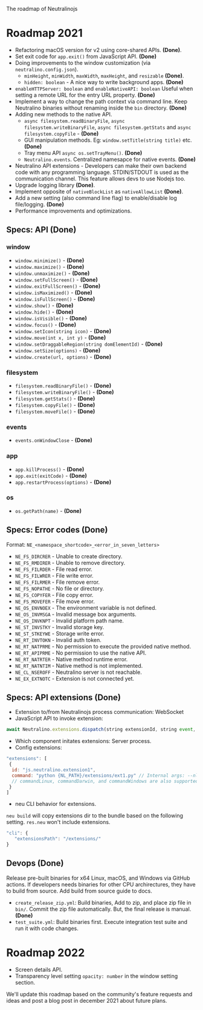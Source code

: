 The roadmap of Neutralinojs

# Roadmap 2021

- Refactoring macOS version for v2 using core-shared APIs.  **(Done)**.
- Set exit code for `app.exit()` from JavaScript API. **(Done)**
- Doing improvements to the window customization (via `neutralino.config.json`).
  * `minHeight`, `minWidth`, `maxWidth`, `maxHeight`, and `resizable` **(Done)**.
  * `hidden: boolean` - A nice way to write background apps. **(Done)**
- `enableHTTPServer: boolean` and `enableNativeAPI: boolean` Useful when setting a remote URL for the entry URL property. **(Done)**
- Implement a way to change the path context via command line. Keep Neutralino binaries without renaming inside the `bin` directory.  **(Done)**
- Adding new methods to the native API.
  * `async filesystem.readBinaryFile`, `async filesystem.writeBinaryFile`, `async filesystem.getStats` and `async filesystem.copyFile` - **(Done)**
  * GUI manipulation methods. Eg: `window.setTitle(string title)` etc. **(Done)**
  * Tray menu API `async os.setTrayMenu()`. **(Done)**
  * `Neutralino.events`. Centralized namesapce for native events. **(Done)**
- Neutralino API extensions - Developers can make their own backend code with any programming language. STDIN/STDOUT is used as the communication channel. This feature allows devs to use Nodejs too.
- Upgrade logging library **(Done)**.
- Implement opposite of `nativeBlockList` as `nativeAllowList` **(Done)**.
- Add a new setting (also command line flag) to enable/disable log file/logging. **(Done)**
- Performance improvements and optimizations.


## Specs: API (Done)

### window

- `window.minimize()` - **(Done)**
- `window.maximize()` - **(Done)**
- `window.unmaximize()` - **(Done)**
- `window.setFullScreen()` - **(Done)**
- `window.exitFullScreen()` - **(Done)**
- `window.isMaximized()` - **(Done)**
- `window.isFullScreen()` - **(Done)**
- `window.show()` - **(Done)**
- `window.hide()` - **(Done)**
- `window.isVisible()` - **(Done)**
- `window.focus()` - **(Done)**
- `window.setIcon(string icon)` - **(Done)**
- `window.move(int x, int y)` - **(Done)**
- `window.setDraggableRegion(string domElementId)` -  **(Done)**
- `window.setSize(options)` - **(Done)**
- `window.create(url, options)` - **(Done)**

### filesystem

- `filesystem.readBinaryFile()` -  **(Done)**
- `filesystem.writeBinaryFile()` -  **(Done)**
- `filesystem.getStats()` - **(Done)**
- `filesystem.copyFile()` - **(Done)**
- `filesystem.moveFile()` - **(Done)**

### events

- `events.onWindowClose` - **(Done)**

### app

- `app.killProcess()` - **(Done)**
- `app.exit(exitCode)` - **(Done)**
- `app.restartProcess(options)` - **(Done)**

### os

- `os.getPath(name)` - **(Done)**

## Specs: Error codes (Done)

Format: `NE_<namespace_shortcode>_<error_in_seven_letters>`

- `NE_FS_DIRCRER` - Unable to create directory.
- `NE_FS_RMDIRER` - Unable to remove directory.
- `NE_FS_FILRDER` - File read error.
- `NE_FS_FILWRER` - File write error.
- `NE_FS_FILRMER` - File remove error.
- `NE_FS_NOPATHE` - No file or directory.
- `NE_FS_COPYFER` - File copy error.
- `NE_FS_MOVEFER` - File move error.
- `NE_OS_ENVNOEX` - The environment variable is not defined.
- `NE_OS_INVMSGA` - Invalid message box arguments.
- `NE_OS_INVKNPT` - Invalid platform path name.
- `NE_ST_INVSTKY` - Invalid storage key.
- `NE_ST_STKEYWE` - Storage write error.
- `NE_RT_INVTOKN` - Invalid auth token.
- `NE_RT_NATPRME` - No permission to execute the provided native method.
- `NE_RT_APIPRME` - No permission to use the native API.
- `NE_RT_NATRTER` - Native method runtime error.
- `NE_RT_NATNTIM` - Native method is not implemented.
- `NE_CL_NSEROFF` - Neutralino server is not reachable.
- `NE_EX_EXTNOTC` - Extension is not connected yet.

## Specs: API extensions (Done)

- Extension to/from Neutralinojs process communication: WebSocket
- JavaScript API to invoke extension:

```js
await Neutralino.extensions.dispatch(string extensionId, string event, string data);
```
- Which component initates extensions: Server process.
- Config extensions:

```js
"extensions": [
 {
  id: "js.neutralino.extension1",
  command: "python {NL_PATH}/extensions/ext1.py" // Internal args: --nl-port={}, --nl-token={}
  // commandLinux, commandDarwin, and commandWindows are also supported.
 }
]
```

- neu CLI behavior for extensions.

`neu build` will copy extensions dir to the bundle based on the following setting. `res.neu` won't include extensions.
```js
"cli": {
   "extensionsPath": "/extensions/"
}
```

## Devops (Done)

Release pre-built binaries for x64 Linux, macOS, and Windows via GitHub actions. If developers needs binaries for other CPU archirectures, they have to build from source. Add build from source guide to docs.

- `create_release_zip.yml`: Build binaries, Add to zip, and place zip file in `bin/`. Commit the zip file automatically. But, the final release is manual. **(Done)**
- `test_suite.yml`: Build binaries first. Execute integration test suite and run it with code changes.

# Roadmap 2022

- Screen details API.
- Transparency level setting `opacity: number` in the window setting section.

We'll update this roadmap based on the community's feature requests and ideas and post a blog post in december 2021 about future plans.


